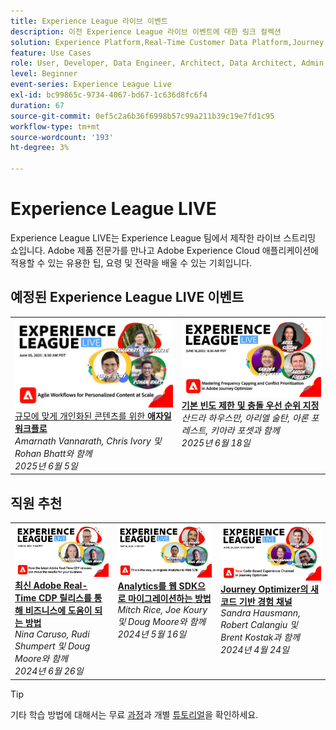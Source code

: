 ```yaml
---
title: Experience League 라이브 이벤트
description: 이전 Experience League 라이브 이벤트에 대한 링크 컬렉션
solution: Experience Platform,Real-Time Customer Data Platform,Journey Optimizer,Experience Manager,Target,Audience Manager,Analytics
feature: Use Cases
role: User, Developer, Data Engineer, Architect, Data Architect, Admin, Leader
level: Beginner
event-series: Experience League Live
exl-id: bc99865c-9734-4067-bd67-1c636d8fc6f4
duration: 67
source-git-commit: 0ef5c2a6b36f6998b57c99a211b39c19e7fd1c95
workflow-type: tm+mt
source-wordcount: '193'
ht-degree: 3%

---
```


# Experience League LIVE

Experience League LIVE는 Experience League 팀에서 제작한 라이브 스트리밍 쇼입니다.  Adobe 제품 전문가를 만나고 Adobe Experience Cloud 애플리케이션에 적용할 수 있는 유용한 팁, 요령 및 전략을 배울 수 있는 기회입니다.

<div id="upcoming-events">

## 예정된 Experience League LIVE 이벤트

<table>
    <tr>
        <td style="vertical-align: top;"><a href="episodes/exl-live-episode-47-2025-06-05.md">
              <img alt="Experience League 라이브 6월 5일" src="assets/WebBannerExLLive-June05-2025.png">
            </a>
            <div>
              <a href="episodes/exl-live-episode-47-2025-06-05.md">
                규모에 맞게 개인화된 콘텐츠를 위한 <strong>애자일 워크플로</strong>
              </a>
              <br/><em>Amarnath Vannarath, Chris Ivory 및 Rohan Bhatt와 함께</em>
              <br/><em>2025년 6월 5일</em>
            </div>
        </td>
        <td style="vertical-align: top;"><a href="episodes/exl-live-episode-06-18-25.md">
              <img alt="Experience League 라이브 6월 18일" src="episodes/assets/exl-live-web-banner-20250618_v2.jpg">
            </a>
            <div>
              <a href="episodes/exl-live-episode-06-18-25.md">
                <strong>기본 빈도 제한 및 충돌 우선 순위 지정</strong>
              </a>
              <br/><em>산드라 하우스만, 아리엘 술탄, 아론 포레스트, 키아라 포셋과 함께</em>
              <br/><em>2025년 6월 18일</em>
            </div>
        </td>
    </tr>

</table>

</div>


<div id="recs-overview-body-1"></div>
<div id="recs-overview-body-2"></div>
<div id="recs-overview-body-3"></div>
<div id="recs-overview-body-4"></div>
<div id="recs-overview-body-5"></div>
<div id="recs-overview-body-6"></div>

<div id="past-events">


</div>

## 직원 추천

<table style="max-width: 1214px;">

<tr>
  <td style="vertical-align: top;"><a href="episodes/exl-live-episode-06-26-24.md">
      <img alt="Experience League LIVE 4월 21일" src="episodes/assets/WebBanner-June26-2024.jpg">
    </a>
    <div>
      <a href="episodes/exl-live-episode-06-26-24.md">
        <strong>최신 Adobe Real-Time CDP 릴리스를 통해 비즈니스에 도움이 되는 방법</strong>
      </a>
      <br/><em>Nina Caruso, Rudi Shumpert 및 Doug Moore와 함께</em>
      <br/><em>2024년 6월 26일</em>
    </div>
  </td>

<td style="vertical-align: top;">
    <a href="episodes/exl-live-episode-05-16-24.md">
      <img alt="Experience League LIVE ep8" src="episodes/assets/WebBanner-May16-2024.jpg">
    </a>
    <div>
      <a href="episodes/exl-live-episode-05-16-24.md"><strong>Analytics를 웹 SDK으로 마이그레이션하는 방법</strong></a>
      <br/><em>Mitch Rice, Joe Koury 및 Doug Moore와 함께</em>
      <br/><em>2024년 5월 16일</em>
    </div>
  </td>

<td style="vertical-align: top;">
    <a href="episodes/exl-live-episode-05-26-22.md">
      <img alt="Experience League 라이브 5월 26일" src="episodes/assets/WebBanner-Apr24-2024.jpg">
    </a>
    <div>
      <a href="episodes/exl-live-episode-04-24-24.md">
        <strong>Journey Optimizer의 새 코드 기반 경험 채널</strong>
      </a>
      <br/><em>Sandra Hausmann, Robert Calangiu 및 Brent Kostak과 함께</em>
      <br/><em>2024년 4월 24일</em>
    </div>
  </td>
  </tr>

</table>


>[!TIP]
>
>기타 학습 방법에 대해서는 무료 [과정](https://experienceleague.adobe.com/#dashboard/learning)과 개별 [튜토리얼](https://experienceleague.adobe.com/docs/home-tutorials.html?lang=ko)을 확인하세요.

